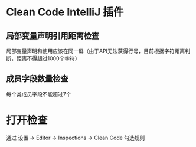 # Clean Code IntelliJ 插件

## 局部变量声明引用距离检查

局部变量声明和使用应该在同一屏（由于API无法获得行号，目前根据字符距离判断，距离不得超过1000个字符）

## 成员字段数量检查

每个类成员字段不能超过7个

# 打开检查
通过 设置 -> Editor -> Inspections -> Clean Code 勾选规则
